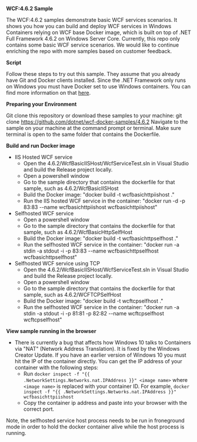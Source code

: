 **WCF:4.6.2 Sample**

The WCF:4.6.2 samples demonstrate basic WCF services scenarios. It shows you how you can build and deploy WCF services in Windows Containers relying on WCF base Docker image, which is built on top of .NET Full Framework 4.6.2 on Windows Server Core. Currently, this repo only contains some basic WCF service scenarios. We would like to continue enriching the repo with more samples based on customer feedback. 

**Script**

Follow these steps to try out this sample. They assume that you already have Git and Docker clients installed.
Since the .NET Framework only runs on Windows you must have Docker set to use Windows containers. You can find more information on that [here](https://docs.microsoft.com/en-us/virtualization/windowscontainers/quick-start/quick-start-windows-10). 

**Preparing your Environment**

Git clone this repository or download these samples to your machine: git clone https://github.com/dotnet/wcf-docker-samples/4.6.2
Navigate to the sample on your machine at the command prompt or terminal. Make sure terminal is open to the same folder that contains the Dockerfile.

**Build and run Docker image**

 - IIS Hosted WCF service
   - Open the 4.6.2/WcfBasicIISHost/WcfServiceTest.sln in Visual Studio and build the Release project locally.
   - Open a powershell window
   - Go to the sample directory that contains the dockerfile for that sample, such as 4.6.2/WcfBasicIISHost
   - Build the Docker image: "docker build -t wcfbasichttpiishost ."
   - Run the IIS hosted WCF service in the container: "docker run -d -p 83:83 --name wcfbasichttpiishost wcfbasichttpiishost"
 - Selfhosted WCF service
   - Open a powershell window
   - Go to the sample directory that contains the dockerfile for that sample, such as 4.6.2/WcfBasicHttpSelfHost
   - Build the Docker image: "docker build -t wcfbasichttpselfhost ."
   - Run the selfhosted WCF service in the container: "docker run -a stdin -a stdout -i -p 83:83 --name wcfbasichttpselfhost wcfbasichttpselfhost"
 - Selfhosted WCF service using TCP
     - Open the 4.6.2/WcfBasicIISHost/WcfServiceTest.sln in Visual Studio and build the Release project locally.
     - Open a powershell window
     - Go to the sample directory that contains the dockerfile for that sample, such as 4.6.2/WCFTCPSelfHost
     - Build the Docker image: "docker build -t wcftcpselfhost ."
     - Run the selfhosted WCF service in the container: "docker run -a stdin -a stdout -i -p 81:81 -p 82:82 --name wcftcpselfhost wcftcpselfhost"

**View sample running in the browser**
- There is currently a bug that affects how Windows 10 talks to Containers via "NAT" (Network Address Translation). It is fixed by the Windows Creator Update. If you have an earlier version of Windows 10 you must hit the IP of the container directly. You can get the IP address of your container with the following steps:
  - Run `docker inspect -f "{{ .NetworkSettings.Networks.nat.IPAddress }}" <image name>` where `<image name>` is replaced with your container ID. For example, `docker inspect -f "{{ .NetworkSettings.Networks.nat.IPAddress }}" wcfbasichttpiishost`
  - Copy the container ip address and paste into your browser with the correct port.

Note, the selfhosted service host process needs to be run in froneground mode in order to hold the docker container alive while the host process is running.